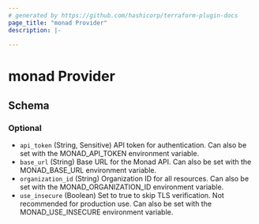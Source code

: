 ```yaml
---
# generated by https://github.com/hashicorp/terraform-plugin-docs
page_title: "monad Provider"
description: |-
  
---
```


# monad Provider





<!-- schema generated by tfplugindocs -->
## Schema

### Optional

- `api_token` (String, Sensitive) API token for authentication. Can also be set with the MONAD_API_TOKEN environment variable.
- `base_url` (String) Base URL for the Monad API. Can also be set with the MONAD_BASE_URL environment variable.
- `organization_id` (String) Organization ID for all resources. Can also be set with the MONAD_ORGANIZATION_ID environment variable.
- `use_insecure` (Boolean) Set to true to skip TLS verification. Not recommended for production use. Can also be set with the MONAD_USE_INSECURE environment variable.
